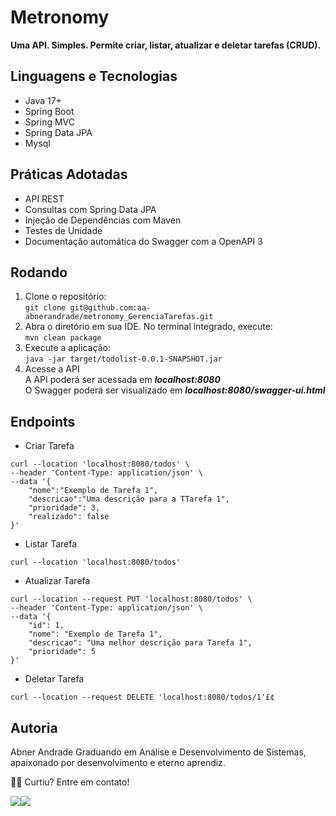 # Metronomy


**Uma API. Simples. Permite criar, listar, atualizar e deletar tarefas (CRUD).**

## Linguagens e Tecnologias
- Java 17+ 
- Spring Boot
- Spring MVC
- Spring Data JPA
- Mysql


## Práticas Adotadas
- API REST
- Consultas com Spring Data JPA
- Injeção de Dependências com Maven
- Testes de Unidade
- Documentação automática do Swagger com a OpenAPI 3


## Rodando
1. Clone o repositório:
<br> ```git clone git@github.com:aa-abnerandrade/metronomy_GerenciaTarefas.git```
2. Abra o diretório em sua IDE. No terminal integrado, execute:
<br>```mvn clean package```
4. Execute a aplicação:
<br> ```java -jar target/todolist-0.0.1-SNAPSHOT.jar```
5. Acesse a API
<br> A API poderá ser acessada em **_localhost:8080_** 
<br> O Swagger poderá ser visualizado em **_localhost:8080/swagger-ui.html_**


## Endpoints

- Criar Tarefa
```cURL 
curl --location 'localhost:8080/todos' \
--header 'Content-Type: application/json' \
--data '{
    "nome":"Exemplo de Tarefa 1",
    "descricao":"Uma descrição para a TTarefa 1",
    "prioridade": 3,
    "realizado": false
}'
```
- Listar Tarefa
```cURL 
curl --location 'localhost:8080/todos'
```
- Atualizar Tarefa
```cURL 
curl --location --request PUT 'localhost:8080/todos' \
--header 'Content-Type: application/json' \
--data '{
    "id": 1,
    "nome": "Exemplo de Tarefa 1",
    "descricao": "Uma melhor descrição para Tarefa 1",
    "prioridade": 5
}'
```
- Deletar Tarefa
```cURL 
curl --location --request DELETE 'localhost:8080/todos/1'£¢
```

## Autoria

Abner Andrade Graduando em Análise e Desenvolvimento de Sistemas, apaixonado por desenvolvimento e eterno aprendiz.

👋🏽 Curtiu? Entre em contato!
<div style="display: flex">
<a href = "https://www.linkedin.com/in/abnerandrade/"><img src="https://img.icons8.com/color/64/null/linkedin-circled--v1.png" target="_blank"></a>
<a href = "https://api.whatsapp.com/send?phone=5521973257039&text=Oi,%20Abner.%20Curti%20tua%20Pokedex.%20%20Vamos%20trabalhar%20juntos?"><img src="https://img.icons8.com/color/64/null/whatsapp--v1.png" target="_blank"></a>
</div>